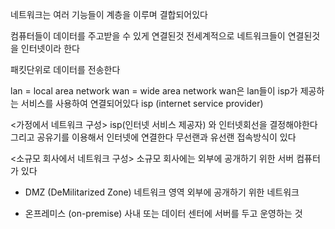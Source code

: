네트워크는 여러 기능들이 계층을 이루며 결합되어있다

컴퓨터들이 데이터를 주고받을 수 있게 연결된것
전세계적으로 네트워크들이 연결된것을 인터넷이라 한다

패킷단위로 데이터를 전송한다

lan = local area network
wan = wide area network
wan은 lan들이 isp가 제공하는 서비스를 사용하여 연결되어있다
isp (internet service provider)

<가정에서 네트워크 구성>
isp(인터넷 서비스 제공자) 와 인터넷회선을 결정해야한다
그리고 공유기를 이용해서 인터넷에 연결한다
무선랜과 유선랜 접속방식이 있다

<소규모 회사에서 네트워크 구성>
소규모 회사에는 외부에 공개하기 위한 서버 컴퓨터가 있다

- DMZ (DeMilitarized Zone) 네트워크 영역
외부에 공개하기 위한 네트워크

- 온프레미스 (on-premise)
사내 또는 데이터 센터에 서버를 두고 운영하는 것